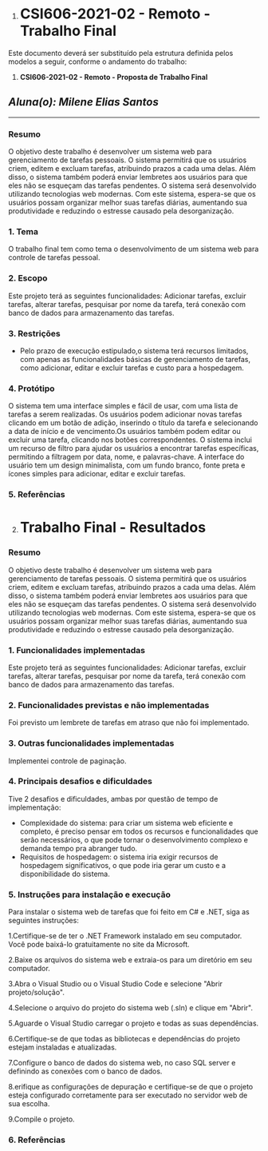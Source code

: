 1. # **CSI606-2021-02 - Remoto - Trabalho Final**

Este documento deverá ser substituído pela estrutura definida pelos modelos a seguir, conforme o andamento do trabalho:

1.  **CSI606-2021-02 - Remoto - Proposta de Trabalho Final**

## *Aluna(o): Milene Elias Santos*

--------------

<!-- Descrever um resumo sobre o trabalho. -->

### Resumo

O objetivo deste trabalho é desenvolver um sistema web para gerenciamento de tarefas pessoais. O sistema permitirá que os usuários criem, editem e excluam tarefas, atribuindo prazos a cada uma delas. Além disso, o sistema também poderá enviar lembretes aos usuários para que eles não se esqueçam das tarefas pendentes. O sistema será desenvolvido utilizando tecnologias web modernas. Com este sistema, espera-se que os usuários possam organizar melhor suas tarefas diárias, aumentando sua produtividade e reduzindo o estresse causado pela desorganização.


<!-- Apresentar o tema. -->
### 1. Tema

  O trabalho final tem como tema o desenvolvimento de um sistema web para controle de tarefas pessoal.

<!-- Descrever e limitar o escopo da aplicação. -->
### 2. Escopo

  Este projeto terá as seguintes funcionalidades: Adicionar tarefas, excluir tarefas, alterar tarefas, pesquisar por nome da tarefa, terá conexão com banco de dados para armazenamento das tarefas.

<!-- Apresentar restrições de funcionalidades e de escopo. -->
### 3. Restrições
- Pelo prazo de execução estipulado,o sistema terá recursos limitados, com apenas as funcionalidades básicas de gerenciamento de tarefas, como adicionar, editar e excluir tarefas e custo para a hospedagem.

<!-- Construir alguns protótipos para a aplicação, disponibilizá-los no Github e descrever o que foi considerado. //-->
### 4. Protótipo
O sistema tem uma interface simples e fácil de usar, com uma lista de tarefas a serem realizadas. Os usuários podem adicionar novas tarefas clicando em um botão de adição, inserindo o título da tarefa e selecionando a data de início e de vencimento.Os usuários também podem editar ou excluir uma tarefa, clicando nos botões correspondentes. O sistema inclui um recurso de filtro para ajudar os usuários a encontrar tarefas específicas, permitindo a filtragem por data, nome, e palavras-chave. A interface do usuário tem um design minimalista, com um fundo branco, fonte preta e ícones simples para adicionar, editar e excluir tarefas. 

### 5. Referências


2. # **Trabalho Final - Resultados**
### Resumo
O objetivo deste trabalho é desenvolver um sistema web para gerenciamento de tarefas pessoais. O sistema permitirá que os usuários criem, editem e excluam tarefas, atribuindo prazos a cada uma delas. Além disso, o sistema também poderá enviar lembretes aos usuários para que eles não se esqueçam das tarefas pendentes. O sistema será desenvolvido utilizando tecnologias web modernas. Com este sistema, espera-se que os usuários possam organizar melhor suas tarefas diárias, aumentando sua produtividade e reduzindo o estresse causado pela desorganização.

### 1. Funcionalidades implementadas

  Este projeto terá as seguintes funcionalidades: Adicionar tarefas, excluir tarefas, alterar tarefas, pesquisar por nome da tarefa, terá conexão com banco de dados para armazenamento das tarefas.
  
### 2. Funcionalidades previstas e não implementadas
Foi previsto um lembrete de tarefas em atraso que não foi implementado.

### 3. Outras funcionalidades implementadas
Implementei controle de paginação.

### 4. Principais desafios e dificuldades
Tive 2 desafios e dificuldades, ambas por questão de tempo de implementação:
- Complexidade do sistema: para criar um sistema web eficiente e completo, é preciso pensar em todos os recursos e funcionalidades que serão necessários, o que pode tornar o desenvolvimento complexo e demanda tempo pra abranger tudo. 
- Requisitos de hospedagem: o sistema iria exigir recursos de hospedagem significativos, o que pode iria gerar um custo e a disponibilidade do sistema.

### 5. Instruções para instalação e execução
Para instalar o sistema web  de tarefas que foi feito em C# e .NET, siga as seguintes instruções:

1.Certifique-se de ter o .NET Framework instalado em seu computador. Você pode baixá-lo gratuitamente no site da Microsoft.

2.Baixe os arquivos do sistema web e extraia-os para um diretório em seu computador.

3.Abra o Visual Studio ou o Visual Studio Code e selecione "Abrir projeto/solução".

4.Selecione o arquivo do projeto do sistema web (.sln) e clique em "Abrir".

5.Aguarde o Visual Studio carregar o projeto e todas as suas dependências.

6.Certifique-se de que todas as bibliotecas e dependências do projeto estejam instaladas e atualizadas.

7.Configure o banco de dados do sistema web, no caso SQL server e definindo as conexões com o banco de dados.

8.erifique as configurações de depuração e certifique-se de que o projeto esteja configurado corretamente para ser executado no servidor web de sua escolha.

9.Compile o projeto.
### 6. Referências
<!-- Referências podem ser incluídas, caso necessário. Utilize o padrão ABNT. -->
